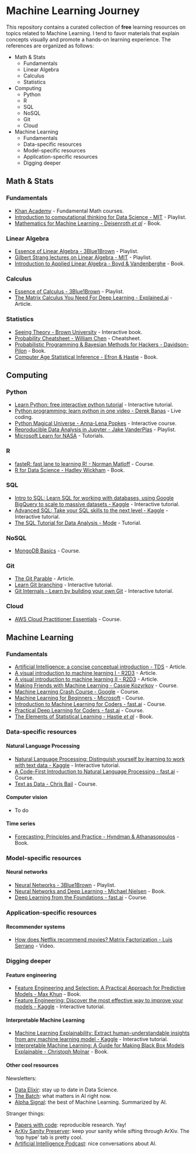 # Machine Learning Journey

This repository contains a curated collection of **free** learning resources on topics related to Machine Learning. 
I tend to favor materials that explain concepts visually and promote a hands-on learning experience. 
The references are organized as follows:
- Math & Stats
  - Fundamentals
  - Linear Algebra
  - Calculus
  - Statistics
- Computing
  - Python
  - R
  - SQL
  - NoSQL
  - Git
  - Cloud
- Machine Learning
  - Fundamentals
  - Data-specific resources
  - Model-specific resources
  - Application-specific resources
  - Digging deeper

## Math & Stats

### Fundamentals

- [Khan Academy](https://www.khanacademy.org/) - Fundamental Math courses.
- [Introduction to computational thinking for Data Science - MIT](https://www.youtube.com/playlist?list=PLUl4u3cNGP619EG1wp0kT-7rDE_Az5TNd) - Playlist.
- [Mathematics for Machine Learning - Deisenroth *et al*](https://mml-book.github.io/) - Book.

### Linear Algebra

- [Essence of Linear Algebra - 3Blue1Brown](https://www.youtube.com/playlist?list=PLZHQObOWTQDPD3MizzM2xVFitgF8hE_ab) - Playlist.
- [Gilbert Strang lectures on Linear Algebra - MIT](https://www.youtube.com/playlist?list=PL49CF3715CB9EF31D) - Playlist.
- [Introduction to Applied Linear Algebra - Boyd & Vandenberghe](http://vmls-book.stanford.edu/) - Book.

### Calculus

- [Essence of Calculus - 3Blue1Brown](https://www.youtube.com/playlist?list=PLZHQObOWTQDMsr9K-rj53DwVRMYO3t5Yr) - Playlist.
- [The Matrix Calculus You Need For Deep Learning - Explained.ai](https://explained.ai/matrix-calculus/index.html) - Article.

### Statistics

- [Seeing Theory - Brown University](https://seeing-theory.brown.edu/) - Interactive book.
- [Probability Cheatsheet - William Chen](https://github.com/wzchen/probability_cheatsheet) - Cheatsheet.
- [Probabilistic Programming & Bayesian Methods for Hackers - Davidson-Pilon](http://camdavidsonpilon.github.io/Probabilistic-Programming-and-Bayesian-Methods-for-Hackers/) - Book.
- [Computer Age Statistical Inference - Efron & Hastie](https://web.stanford.edu/~hastie/CASI/) - Book.

## Computing

### Python

- [Learn Python: free interactive python tutorial](https://www.learnpython.org/) - Interactive tutorial.
- [Python programming: learn python in one video - Derek Banas](https://www.youtube.com/watch?v=N4mEzFDjqtA) - Live coding.
- [Python Magical Universe - Anna-Lena Popkes](http://alpopkes.com/portfolio/portfolio-3/) - Interactive course.
- [Reproducible Data Analysis in Jupyter - Jake VanderPlas](http://jakevdp.github.io/blog/2017/03/03/reproducible-data-analysis-in-jupyter/) - Playlist.
- [Microsoft Learn for NASA](https://docs.microsoft.com/en-us/learn/topics/nasa) - Tutorials.

### R

- [fasteR: fast lane to learning R! - Norman Matloff](https://github.com/matloff/fasteR) - Course.
- [R for Data Science - Hadley Wickham](https://r4ds.had.co.nz/) - Book.

### SQL

- [Intro to SQL: Learn SQL for working with databases, using Google BigQuery to scale to massive datasets - Kaggle](https://www.kaggle.com/learn/intro-to-sql) - Interactive tutorial.
- [Advanced SQL: Take your SQL skills to the next level - Kaggle](https://www.kaggle.com/learn/advanced-sql) - Interactive tutorial.
- [The SQL Tutorial for Data Analysis - Mode](https://mode.com/sql-tutorial/introduction-to-sql/) - Tutorial.

### NoSQL

- [MongoDB Basics](https://university.mongodb.com/courses/M001/about) - Course.

### Git

- [The Git Parable](https://tom.preston-werner.com/2009/05/19/the-git-parable.html) - Article.
- [Learn Git branching](https://learngitbranching.js.org/) - Interactive tutorial.
- [Git Internals - Learn by building your own Git](https://www.leshenko.net/p/ugit/) - Interactive tutorial.

### Cloud

- [AWS Cloud Practitioner Essentials](https://www.aws.training/Details/Curriculum?id=27076&scr=path-cp) - Course.

## Machine Learning

### Fundamentals

- [Artificial Intelligence: a concise conceptual introduction - TDS](https://towardsdatascience.com/artificial-intelligence-d1e45efc99b4) - Article.
- [A visual introduction to machine learning I - R2D3](http://www.r2d3.us/visual-intro-to-machine-learning-part-1/) - Article.
- [A visual introduction to machine learning II - R2D3](http://www.r2d3.us/visual-intro-to-machine-learning-part-2/) - Article.
- [Making Friends with Machine Learning - Cassie Kozyrkov](https://www.youtube.com/playlist?list=PLRKtJ4IpxJpDxl0NTvNYQWKCYzHNuy2xG) - Course.
- [Machine Learning Crash Course - Google](https://developers.google.com/machine-learning/crash-course) - Course.
- [Machine Learning for Beginners - Microsoft](https://microsoft.github.io/ML-For-Beginners/#/) - Course.
- [Introduction to Machine Learning for Coders - fast.ai](http://course18.fast.ai/ml) - Course.
- [Practical Deep Learning for Coders - fast.ai](https://course.fast.ai/) - Course.
- [The Elements of Statistical Learning - Hastie *et al*](https://web.stanford.edu/~hastie/ElemStatLearn/) - Book.

### Data-specific resources

#### Natural Language Processing

- [Natural Language Processing: Distinguish yourself by learning to work with text data - Kaggle](https://www.kaggle.com/learn/natural-language-processing) - Interactive tutorial. 
- [A Code-First Introduction to Natural Language Processing - fast.ai](https://www.fast.ai/2019/07/08/fastai-nlp/) - Course.
- [Text as Data - Chris Bail](https://cbail.github.io/textasdata/Text_as_Data.html) - Course.

#### Computer vision

- To do 

#### Time series

- [Forecasting: Principles and Practice - Hyndman & Athanasopoulos](https://otexts.com/fpp2/) - Book.

### Model-specific resources

#### Neural networks

- [Neural Networks - 3Blue1Brown](https://www.youtube.com/playlist?list=PLZHQObOWTQDNU6R1_67000Dx_ZCJB-3pi) - Playlist.
- [Neural Networks and Deep Learning - Michael Nielsen](http://neuralnetworksanddeeplearning.com/) - Book.
- [Deep Learning from the Foundations - fast.ai](https://course.fast.ai/part2) - Course.

### Application-specific resources

#### Recommender systems

- [How does Netflix recommend movies? Matrix Factorization - Luis Serrano](https://www.youtube.com/watch?v=ZspR5PZemcs) - Video.

### Digging deeper

#### Feature engineering

- [Feature Engineering and Selection: A Practical Approach for Predictive Models - Max Khun](https://bookdown.org/max/FES/) - Book.
- [Feature Engineering: Discover the most effective way to improve your models - Kaggle](https://www.kaggle.com/learn/feature-engineering) - Interactive tutorial.

#### Interpretable Machine Learning

- [Machine Learning Explainability: Extract human-understandable insights from any machine learning model - Kaggle](https://www.kaggle.com/learn/machine-learning-explainability) - Interactive tutorial.
- [Interpretable Machine Learning: A Guide for Making Black Box Models Explainable - Christoph Molnar](https://christophm.github.io/interpretable-ml-book/) - Book.

#### Other cool resources

Newsletters:
- [Data Elixir](https://dataelixir.com/): stay up to date in Data Science.
- [The Batch](https://www.deeplearning.ai/thebatch/): what matters in AI right now.
- [Alpha Signal](https://alphasignal.ai/): the best of Machine Learning. Summarized by AI.

Stranger things:
- [Papers with code](https://www.paperswithcode.com/): reproducible research. Yay!
- [ArXiv Sanity Preserver](http://www.arxiv-sanity.com/): keep your sanity while sifting through ArXiv. The 'top hype' tab is pretty cool.
- [Artificial Intelligence Podcast](https://lexfridman.com/ai/): nice conversations about AI.

